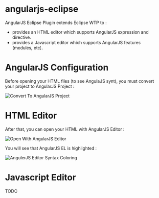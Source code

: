 angularjs-eclipse
=================

AngularJS Eclipse Plugin extends Eclipse WTP to : 

 * provides an HTML editor which supports AngularJS expression and directive.
 * provides a Javascript editor which supports AngularJS features (modules, etc).

# AngularJS Configuration

Before opening your HTML files (to see AngulaJS synt), you must  convert your project to AngularJS Project : 

![Convert To AngularJS Project](https://github.com/angelozerr/angularjs-eclipse/wiki/ConfigureToAngularProject.png)

# HTML Editor

After that, you can open your HTML with AngularJS Editor : 

![Open With AngularJS Editor](https://github.com/angelozerr/angularjs-eclipse/wiki/OpenWithAngularEditor.png)

You will see that AngularJS EL is highlighted : 

![AngulerJS Editor Syntax Coloring](https://github.com/angelozerr/angularjs-eclipse/wiki/AngulerEditorSyntaxColoring.png)

# Javascript Editor

TODO
